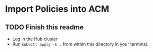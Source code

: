 # Import Policies into ACM

## TODO Finish this readme

- Log in the Hub cluster 
- Run `kubectl apply -k .` from within this directory in your terminal.

